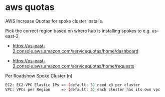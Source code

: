 # aws quotas

AWS Increase Quotas for spoke cluster installs.

Pick the correct region based on where hub is installing spokes to e.g. us-east-2

- https://us-east-2.console.aws.amazon.com/servicequotas/home/dashboard

- https://us-east-2.console.aws.amazon.com/servicequotas/home/requests

Per Roadshow Spoke Cluster (n)

```bash
EC2: EC2-VPC Elastic IPs => (default: 5) need x3 per cluster           = n x 3
VPC: VPCs per Region     => (default: 5) each cluster has its own vpc  = n
```
